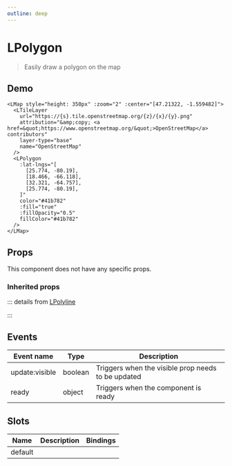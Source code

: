 ```yaml
---
outline: deep
---
```


# LPolygon

> Easily draw a polygon on the map

## Demo

<script setup>
import "leaflet/dist/leaflet.css";
import { LMap, LTileLayer, LPolygon } from '@vue-leaflet/vue-leaflet';
import { onMounted } from 'vue';

onMounted(() => {
  import('leaflet')
})
</script>

<LMap style="height: 350px" :zoom="2" :center="[47.21322, -1.559482]">
  <LTileLayer
    url="https://{s}.tile.openstreetmap.org/{z}/{x}/{y}.png"
    attribution="&amp;copy; <a href=&quot;https://www.openstreetmap.org/&quot;>OpenStreetMap</a> contributors"
    layer-type="base"
    name="OpenStreetMap"
  />
  <LPolygon
    :lat-lngs="[
      [25.774, -80.19],
      [18.466, -66.118],
      [32.321, -64.757],
      [25.774, -80.19],
    ]"
    color="#41b782"
    :fill="true"
    :fillOpacity="0.5"
    fillColor="#41b782"
  />
</LMap>

```vue{8-19}
<LMap style="height: 350px" :zoom="2" :center="[47.21322, -1.559482]">
  <LTileLayer
    url="https://{s}.tile.openstreetmap.org/{z}/{x}/{y}.png"
    attribution="&amp;copy; <a href=&quot;https://www.openstreetmap.org/&quot;>OpenStreetMap</a> contributors"
    layer-type="base"
    name="OpenStreetMap"
  />
  <LPolygon
    :lat-lngs="[
      [25.774, -80.19],
      [18.466, -66.118],
      [32.321, -64.757],
      [25.774, -80.19],
    ]"
    color="#41b782"
    :fill="true"
    :fillOpacity="0.5"
    fillColor="#41b782"
  />
</LMap>
```

## Props

This component does not have any specific props.

### Inherited props

::: details from [LPolyline](/components/l-polyline)

<!--@include: ./props/polyline-props.md-->
:::

<!--@include: ./props/path-props.md-->

## Events

| Event name     | Type    | Description                                        |
| -------------- | ------- | -------------------------------------------------- |
| update:visible | boolean | Triggers when the visible prop needs to be updated |
| ready          | object  | Triggers when the component is ready               |

## Slots

| Name    | Description | Bindings |
| ------- | ----------- | -------- |
| default |             |          |
